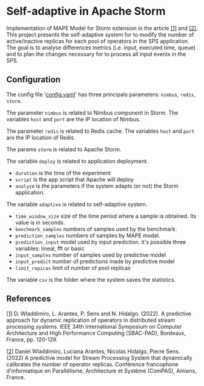 # Self-adaptive in Apache Storm
Implementation of MAPE Model for Storm extension in the article [[1]](#1) and [[2]](#2). This project presents the self-adaptive system for to modify the number of active/inactive replicas for each pool of operators in the SPS application. The goal is to analyse differences metrics (i.e. input, executed time, queue) and to plan the changes necessary for to process all input events in the SPS.   

## Configuration
The config file '[config.yaml](configs/config.yaml)' has three principals parameters: `nimbus`, `redis`, `storm`. 

The parameter `nimbus` is related to Nimbus component in Storm. The variables `host` and `port` are the IP location of Nimbus.

The parameter `redis` is related to Redis cache. The variables `host` and `port` are the IP location of Redis.

The params `storm` is related to Apache Storm.

The variable `deploy` is related to application deployment. 
- `duration` is the time of the experiment
- `script` is the app script that Apache will deploy
- `analyze` is the parameters if the system adapts (or not) the Storm application.  

The variable `adaptive` is related to self-adaptive system.
- `time_window_size` size of the time period where a sample is obtained. Its value is in seconds.
- `benchmark_samples` numbers of samples used by the benchmark.
- `prediction_samples` numbers of samples by MAPE model.
- `prediction_input` model used by input prediction. it's possible three variables: lineal, fft or basic
- `input_samples`  number of samples used by predictive model
- `input_predict`  number of predictions made by predictive model
- `limit_repicas`  limit of number of pool replicas

The variable `csv` is the folder where the system saves the statistics.

## References
<a id="1" href="https://hal.science/hal-03962939/file/SBAC_PAD_2022___Paper___A_predictive_approach_for_dynamic_replication_of_operators_in_distributed_stream_processing_systems.pdf">[1]</a>
D. Wladdimiro, L. Arantes, P. Sens and N. Hidalgo. (2022). 
A predictive approach for dynamic replication of operators in distributed stream processing systems.
IEEE 34th International Symposium on Computer Architecture and High Performance Computing (SBAC-PAD), Bordeaux, France, pp. 120-129.

<a id="2" href="https://hal.science/hal-03783768/file/ComPAS2022_paper_22-2.pdf">[2]</a>
Daniel Wladdimiro, Luciana Arantes, Nicolas Hidalgo, Pierre Sens. (2022)
A predictive model for Stream Processing System that dynamically calibrates the number of operator replicas.
Conférence francophone d'informatique en Parallélisme, Architecture et Système (ComPAS), Amiens, France. 
